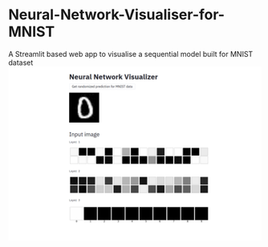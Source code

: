 # Neural-Network-Visualiser-for-MNIST
A Streamlit based web app to visualise a sequential model built for MNIST dataset
![Image description](https://raw.githubusercontent.com/Joyoshish/Neural-Network-Visualiser-for-MNIST/master/NN_Visualiser_Sample.png)
